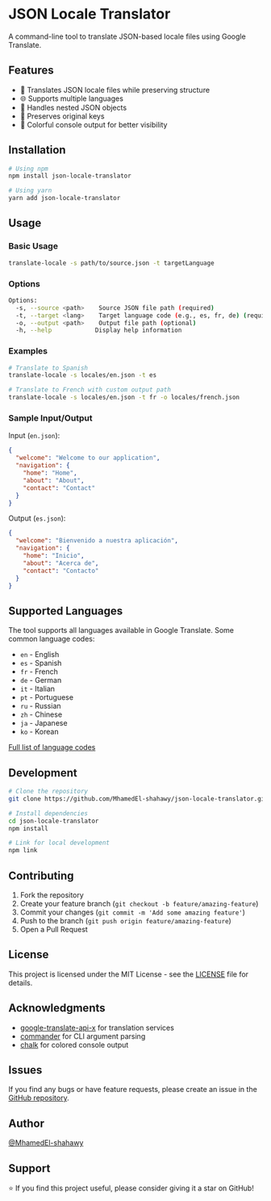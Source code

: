 # JSON Locale Translator

A command-line tool to translate JSON-based locale files using Google Translate.

## Features

- 🔄 Translates JSON locale files while preserving structure
- 🌐 Supports multiple languages
- 🎯 Handles nested JSON objects
- 💪 Preserves original keys
- 🎨 Colorful console output for better visibility

## Installation

```bash
# Using npm
npm install json-locale-translator

# Using yarn
yarn add json-locale-translator
```

## Usage

### Basic Usage

```bash
translate-locale -s path/to/source.json -t targetLanguage
```

### Options

```bash
Options:
  -s, --source <path>    Source JSON file path (required)
  -t, --target <lang>    Target language code (e.g., es, fr, de) (required)
  -o, --output <path>    Output file path (optional)
  -h, --help            Display help information
```

### Examples

```bash
# Translate to Spanish
translate-locale -s locales/en.json -t es

# Translate to French with custom output path
translate-locale -s locales/en.json -t fr -o locales/french.json
```

### Sample Input/Output

Input (`en.json`):

```json
{
  "welcome": "Welcome to our application",
  "navigation": {
    "home": "Home",
    "about": "About",
    "contact": "Contact"
  }
}
```

Output (`es.json`):

```json
{
  "welcome": "Bienvenido a nuestra aplicación",
  "navigation": {
    "home": "Inicio",
    "about": "Acerca de",
    "contact": "Contacto"
  }
}
```

## Supported Languages

The tool supports all languages available in Google Translate. Some common language codes:

- `en` - English
- `es` - Spanish
- `fr` - French
- `de` - German
- `it` - Italian
- `pt` - Portuguese
- `ru` - Russian
- `zh` - Chinese
- `ja` - Japanese
- `ko` - Korean

[Full list of language codes](https://cloud.google.com/translate/docs/languages)

## Development

```bash
# Clone the repository
git clone https://github.com/MhamedEl-shahawy/json-locale-translator.git

# Install dependencies
cd json-locale-translator
npm install

# Link for local development
npm link
```

## Contributing

1. Fork the repository
2. Create your feature branch (`git checkout -b feature/amazing-feature`)
3. Commit your changes (`git commit -m 'Add some amazing feature'`)
4. Push to the branch (`git push origin feature/amazing-feature`)
5. Open a Pull Request

## License

This project is licensed under the MIT License - see the [LICENSE](LICENSE) file for details.

## Acknowledgments

- [google-translate-api-x](https://www.npmjs.com/package/google-translate-api-x) for translation services
- [commander](https://www.npmjs.com/package/commander) for CLI argument parsing
- [chalk](https://www.npmjs.com/package/chalk) for colored console output

## Issues

If you find any bugs or have feature requests, please create an issue in the [GitHub repository](https://github.com/MhamedEl-shahawy/json-locale-translator/issues).

## Author

[@MhamedEl-shahawy](https://github.com/MhamedEl-shahawy)

## Support

⭐️ If you find this project useful, please consider giving it a star on GitHub!
